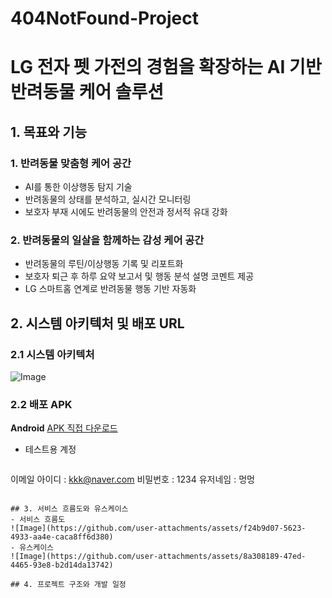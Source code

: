 # 404NotFound-Project

# LG 전자 펫 가전의 경험을 확장하는 AI 기반 반려동물 케어 솔루션
## 1. 목표와 기능

### 1. 반려동물 맞춤형 케어 공간
- AI를 통한 이상행동 탐지 기술
- 반려동물의 상태를 분석하고, 실시간 모니터링
- 보호자 부재 시에도 반려동물의 안전과 정서적 유대 강화
  
### 2. 반려동물의 일살을 함께하는 감성 케어 공간
- 반려동물의 루틴/이상행동 기록 및 리포트화
- 보호자 퇴근 후 하루 요약 보고서 및 행동 분석 설명 코멘트 제공
- LG 스마트홈 연계로 반려동물 행동 기반 자동화

## 2. 시스템 아키텍처 및 배포 URL
### 2.1 시스템 아키텍처
![Image](https://github.com/user-attachments/assets/1498d369-21d8-49c9-bfcf-cc590bba9811)

### 2.2 배포 APK
**Android**
[APK 직접 다운로드](https://블라블라.apk)
- 테스트용 계정
  ```
이메일 아이디 : kkk@naver.com
비밀번호 : 1234
유저네임 : 멍멍
  ```

## 3. 서비스 흐름도와 유스케이스
- 서비스 흐름도
![Image](https://github.com/user-attachments/assets/f24b9d07-5623-4933-aa4e-caca8ff6d380)
- 유스케이스
![Image](https://github.com/user-attachments/assets/8a308189-47ed-4465-93e8-b2d14da13742)

## 4. 프로젝트 구조와 개발 일정

